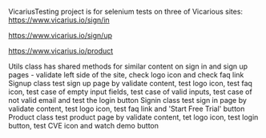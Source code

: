 VicariusTesting project is for selenium tests on three of Vicarious sites:
https://www.vicarius.io/sign/in

https://www.vicarius.io/sign/up

https://www.vicarius.io/product

Utils class has shared methods for similar content on sign in and sign up pages - validate left side of the site, check logo icon and check faq link
Signup class test sign up page by validate content, test logo icon, test faq icon, test case of empty input fields, test case of valid inputs, test case of not valid email and test the login button
Signin class test sign in page by validate content, test logo icon, test faq link and 'Start Free Trial' button
Product class test product page by validate content, tet logo icon, test login button, test CVE icon and watch demo button


